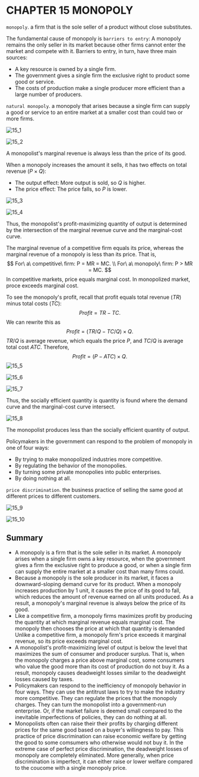 # CHAPTER 15 MONOPOLY



`monopoly`. a firm that is the sole seller of a product without close substitutes.

The fundamental cause of monopoly is `barriers to entry`: A monopoly remains the only seller in its market because other firms cannot enter the market and compete with it. Barriers to entry, in turn, have three main sources:

- A key resource is owned by a single firm.
- The government gives a single firm the exclusive right to product some good or service.
- The costs of production make a single producer more efficient than a large number of producers.

`natural monopoly`. a monopoly that arises because a single firm can supply a good or service to an entire market at a smaller cost than could two or more firms.

![15_1](res/15_1.png)

![15_2](res/15_2.png)

A monopolist's marginal revenue is always less than the price of its good.

When a monopoly increases the amount it sells, it has two effects on total revenue $(P \times Q)$:

- The output effect: More output is sold, so $Q$ is higher.
- The price effect: The price falls, so $P$ is lower.

![15_3](res/15_3.png)

![15_4](res/15_4.png)

Thus, the monopolist's profit-maximizing quantity of output is determined by the intersection of the marginal revenue curve and the marginal-cost curve.

The marginal revenue of a competitive firm equals its price, whereas the marginal revenue of a monopoly is less than its price. That is, 
$$
For\ a\ competitive\ firm: P = MR = MC. \\
For\ a\ monopoly\ firm: P > MR = MC.
$$
In competitive markets, price equals marginal cost. In monopolized market, proce exceeds marginal cost.

To see the monopoly's profit, recall that profit equals total revenue $(TR)$ minus total costs $(TC)$:
$$
Profit = TR - TC.
$$
We can rewrite this as
$$
Profit = (TR/Q - TC/Q) \times Q.
$$
$TR/Q$ is average revenue, which equals the price $P$, and $TC/Q$ is average total cost $ATC$. Therefore,
$$
Profit = (P - ATC) \times Q.
$$
![15_5](res/15_5.png)

![15_6](res/15_6.png)

![15_7](res/15_7.png)

Thus, the socially efficient quantity is quantity is found where the demand curve and the marginal-cost curve intersect.

![15_8](res/15_8.png)

The monopolist produces less than the socially efficient quantity of output.

Policymakers in the government can respond to the problem of monopoly in one of four ways:

- By trying to make monopolized industries more competitive.
- By regulating the behavior of the monopolies.
- By turning some private monopolies into public enterprises.
- By doing nothing at all.

`price discrimination`. the business practice of selling the same good at different prices to different customers.



![15_9](res/15_9.png)

![15_10](res/15_10.png)



## Summary

- A monopoly is a firm that is the sole seller in its market. A monopoly arises when a single firm owns a key resource, when the government gives a firm the exclusive right to produce a good, or when a single firm can supply the entire market at a smaller cost than many firms could.
- Because a monopoly is the sole producer in its market, it faces a downward-sloping demand curve for its product. When a monopoly increases production by 1 unit, it causes the price of its good to fall, which reduces the amount of revenue earned on all units produced. As a result, a monopoly's marginal revenue is always below the price of its good.
- Like a competitive firm, a monopoly firms maximizes profit by producing the quantity at which marginal revenue equals marginal cost. The monopoly then chooses the price at which that quantity is demanded Unlike a competitive firm, a monopoly firm's price exceeds it marginal revenue, so its price exceeds marginal cost.
- A monopolist's profit-maximizing level of output is below the level that maximizes the sum of consumer and producer surplus. That is, when the monopoly charges a price above marginal cost, some consumers who value the good more than its cost of production do not buy it. As a result, monopoly causes deadweight losses similar to the deadweight losses caused by taxes.
- Policymakers can respond to the inefficiency of monopoly behavior in four ways. They can use the antitrust laws to try to make the industry more competitive. They can regulate the prices that the monopoly charges. They can turn the monopolist into a government-run enterprise. Or, if the market failure is deemed small compared to the inevitable imperfections of policies, they can do nothing at all.
- Monopolists often can raise their their profits by charging different prices for the same good based on a buyer's willingness to pay. This practice of price discrimination can raise economic welfare by getting the good to some comsumers who otherwise would not buy it. In the extreme case of perfect price discrimination, the deadweight losses of monopoly are completely eliminated. More generally, when price discrimination is imperfect, it can either raise or lower welfare compared to the coucome with a single monopoly price.

